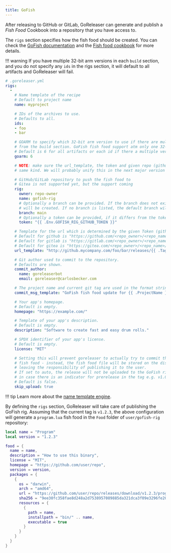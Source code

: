 ```yaml
---
title: GoFish
---
```


After releasing to GitHub or GitLab, GoReleaser can generate and publish
a _Fish Food_ Cookbook into a repository that you have access to.

The `rigs` section specifies how the fish food should be created.
You can check the
[GoFish documentation](https://gofi.sh/#intro)
and the
[Fish food cookbook](https://gofi.sh/#cookbook)
for more details.

!!! warning
    If you have multiple 32-bit arm versions in each `build` section, and
    you do not specify any `ids` in the rigs section, it will default to all
    artifacts and GoReleaser will fail.

```yaml
# .goreleaser.yml
rigs:
  -
    # Name template of the recipe
    # Default to project name
    name: myproject

    # IDs of the archives to use.
    # Defaults to all.
    ids:
    - foo
    - bar

    # GOARM to specify which 32-bit arm version to use if there are multiple versions
    # from the build section. GoFish fish food support atm only one 32-bit version.
    # Default is 6 for all artifacts or each id if there a multiple versions.
    goarm: 6

    # NOTE: make sure the url_template, the token and given repo (github or gitlab) owner and name are from the
    # same kind. We will probably unify this in the next major version like it is done with scoop.

    # GitHub/GitLab repository to push the fish food to
    # Gitea is not supported yet, but the support coming
    rig:
      owner: repo-owner
      name: gofish-rig
      # Optionally a branch can be provided. If the branch does not exist, it
      # will be created. If no branch is listed, the default branch will be used
      branch: main
      # Optionally a token can be provided, if it differs from the token provided to GoReleaser
      token: "{{ .Env.GOFISH_RIG_GITHUB_TOKEN }}"

    # Template for the url which is determined by the given Token (github or gitlab)
    # Default for github is "https://github.com/<repo_owner>/<repo_name>/releases/download/{{ .Tag }}/{{ .ArtifactName }}"
    # Default for gitlab is "https://gitlab.com/<repo_owner>/<repo_name>/-/releases/{{ .Tag }}/downloads/{{ .ArtifactName }}"
    # Default for gitea is "https://gitea.com/<repo_owner>/<repo_name>/releases/download/{{ .Tag }}/{{ .ArtifactName }}"
    url_template: "http://github.mycompany.com/foo/bar/releases/{{ .Tag }}/{{ .ArtifactName }}"

    # Git author used to commit to the repository.
    # Defaults are shown.
    commit_author:
      name: goreleaserbot
      email: goreleaser@carlosbecker.com

    # The project name and current git tag are used in the format string.
    commit_msg_template: "GoFish fish food update for {{ .ProjectName }} version {{ .Tag }}"

    # Your app's homepage.
    # Default is empty.
    homepage: "https://example.com/"

    # Template of your app's description.
    # Default is empty.
    description: "Software to create fast and easy drum rolls."

    # SPDX identifier of your app's license.
    # Default is empty.
    license: "MIT"

    # Setting this will prevent goreleaser to actually try to commit the updated
    # fish food - instead, the fish food file will be stored on the dist folder only,
    # leaving the responsibility of publishing it to the user.
    # If set to auto, the release will not be uploaded to the GoFish rig
    # in case there is an indicator for prerelease in the tag e.g. v1.0.0-rc1
    # Default is false.
    skip_upload: true
```

!!! tip
    Learn more about the [name template engine](/customization/templates/).

By defining the `rigs` section, GoReleaser will take care of publishing the
GoFish rig.
Assuming that the current tag is `v1.2.3`, the above configuration will generate a
`program.lua` fish food in the `Food` folder of `user/gofish-rig` repository:

```lua
local name = "Program"
local version = "1.2.3"

food = {
  name = name,
  description = "How to use this binary",
  license = "MIT",
  homepage = "https://github.com/user/repo",
  version = version,
  packages = {
    {
      os = "darwin",
      arch = "amd64",
      url = "https://github.com/user/repo/releases/download/v1.2.3/program_v1.2.3_macOs_64bit.zip",
      sha256 = "9ee30fc358fae8d248a2d7538957089885da321dca3f09e3296fe2058e7fff74",
      resources = {
        {
          path = name,
          installpath = "bin/" .. name,
          executable = true
        }
      }
    }
  }
}
```
